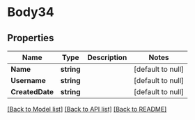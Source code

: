 # Body34

## Properties
Name | Type | Description | Notes
------------ | ------------- | ------------- | -------------
**Name** | **string** |  | [default to null]
**Username** | **string** |  | [default to null]
**CreatedDate** | **string** |  | [default to null]

[[Back to Model list]](../README.md#documentation-for-models) [[Back to API list]](../README.md#documentation-for-api-endpoints) [[Back to README]](../README.md)



